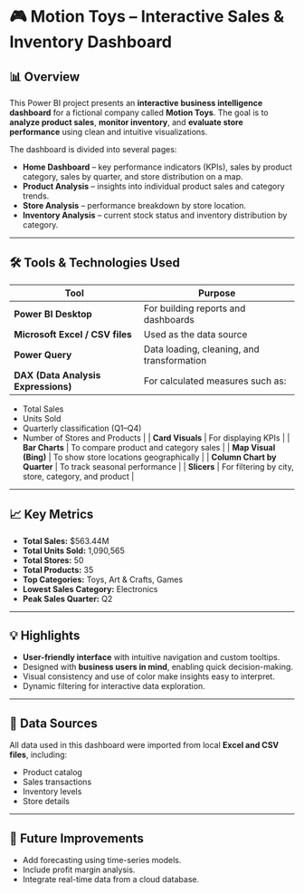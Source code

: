 

# 🎮 Motion Toys – Interactive Sales & Inventory Dashboard

## 📊 Overview

This Power BI project presents an **interactive business intelligence dashboard** for a fictional company called **Motion Toys**. The goal is to **analyze product sales**, **monitor inventory**, and **evaluate store performance** using clean and intuitive visualizations.

The dashboard is divided into several pages:

* **Home Dashboard** – key performance indicators (KPIs), sales by product category, sales by quarter, and store distribution on a map.
* **Product Analysis** – insights into individual product sales and category trends.
* **Store Analysis** – performance breakdown by store location.
* **Inventory Analysis** – current stock status and inventory distribution by category.

---

## 🛠️ Tools & Technologies Used

| Tool                                | Purpose                                    |
| ----------------------------------- | ------------------------------------------ |
| **Power BI Desktop**                | For building reports and dashboards        |
| **Microsoft Excel / CSV files**     | Used as the data source                    |
| **Power Query**                     | Data loading, cleaning, and transformation |
| **DAX (Data Analysis Expressions)** | For calculated measures such as:           |

* Total Sales
* Units Sold
* Quarterly classification (Q1–Q4)
* Number of Stores and Products |
  \| **Card Visuals** | For displaying KPIs |
  \| **Bar Charts** | To compare product and category sales |
  \| **Map Visual (Bing)** | To show store locations geographically |
  \| **Column Chart by Quarter** | To track seasonal performance |
  \| **Slicers** | For filtering by city, store, category, and product |

---

## 📈 Key Metrics

* **Total Sales:** \$563.44M
* **Total Units Sold:** 1,090,565
* **Total Stores:** 50
* **Total Products:** 35
* **Top Categories:** Toys, Art & Crafts, Games
* **Lowest Sales Category:** Electronics
* **Peak Sales Quarter:** Q2

---

## 💡 Highlights

* **User-friendly interface** with intuitive navigation and custom tooltips.
* Designed with **business users in mind**, enabling quick decision-making.
* Visual consistency and use of color make insights easy to interpret.
* Dynamic filtering for interactive data exploration.

---

## 📂 Data Sources

All data used in this dashboard were imported from local **Excel and CSV files**, including:

* Product catalog
* Sales transactions
* Inventory levels
* Store details

---

## 🧠 Future Improvements

* Add forecasting using time-series models.
* Include profit margin analysis.
* Integrate real-time data from a cloud database.

